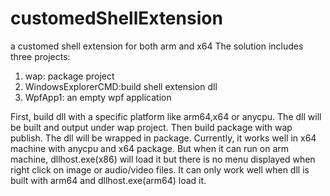 # customedShellExtension
a customed shell extension for both arm and x64
The solution includes three projects:
1. wap: package project
2. WindowsExplorerCMD:build shell extension dll
3. WpfApp1: an empty wpf application

First, build dll with a specific platform like arm64,x64 or anycpu. The dll will be built and output under wap project. Then build package with wap publish. The dll will be wrapped in package. 
Currently, it works well in x64 machine with anycpu and x64 package. But when it can run on arm machine, dllhost.exe(x86) will load it but there is no menu displayed when right click on image or audio/video files. It can only work well when dll is built with arm64 and dllhost.exe(arm64) load it.
